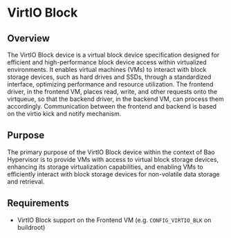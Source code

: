 # VirtIO Block

## Overview
The VirtIO Block device is a virtual block device specification designed for efficient and high-performance
block device access within virtualized environments. It enables virtual machines (VMs) to interact with 
block storage devices, such as hard drives and SSDs, through a standardized interface, optimizing performance
and resource utilization. The frontend driver, in the frontend VM, places read, write, and other requests 
onto the virtqueue, so that the backend driver, in the backend VM, can process them accordingly. 
Communication between the frontend and backend is based on the virtio kick and notify mechanism.

## Purpose

The primary purpose of the VirtIO Block device within the context of Bao Hypervisor is to provide 
VMs with access to virtual block storage devices, enhancing its storage virtualization capabilities,
and enabling VMs to efficiently interact with block storage devices for non-volatile 
data storage and retrieval.

## Requirements
- VirtIO Block support on the Frontend VM (e.g. `CONFIG_VIRTIO_BLK` on buildroot)